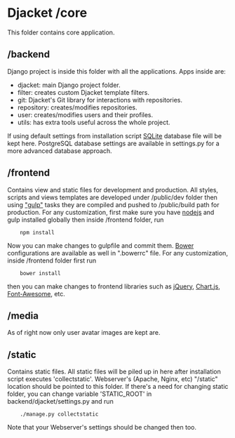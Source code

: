 # Djacket /core

This folder contains core application.

## /backend
Django project is inside this folder with all the applications.
Apps inside are:

- djacket: main Django project folder.
- filter: creates custom Djacket template filters.
- git: Djacket's Git library for interactions
    with repositories.
- repository: creates/modifies repositories.
- user: creates/modifies users and their profiles.
- utils: has extra tools useful across the whole project.

If using default settings from installation script [SQLite](https://www.sqlite.org/) database file will be kept here. PostgreSQL database settings are available in settings.py for a more advanced database approach.

## /frontend
Contains view and static files for development and production. All styles, scripts and views templates are developed under /public/dev folder then using ["gulp"](http://gulpjs.com/) tasks they are compiled and pushed to /public/build path for production.
For any customization, first make sure you have
[nodejs](https://nodejs.org/en/) and gulp installed globally then  inside /frontend folder, run

```
    npm install
```

Now you can make changes to gulpfile and commit them.
[Bower](http://bower.io/) configurations are available as well in ".bowerrc" file.
For any customization, inside /frontend folder first run

```
    bower install
```

then you can make changes to frontend libraries such as [jQuery](https://jquery.com/), [Chart.js](www.chartjs.org/), [Font-Awesome](https://fortawesome.github.io/Font-Awesome/), etc.

## /media
As of right now only user avatar images are kept are.

## /static
Contains static files. All static files will be piled up in here after installation script executes 'collectstatic'.
Webserver's (Apache, Nginx, etc) "/static" location should be pointed to this folder.
If there's a need for changing static folder, you can change variable 'STATIC_ROOT' in backend/djacket/settings.py and run

```
    ./manage.py collectstatic
```

Note that your Webserver's settings should be changed then too.
